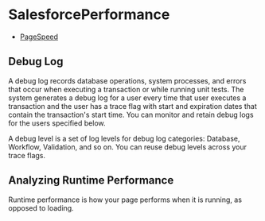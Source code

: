 # SalesforcePerformance

* [PageSpeed](https://developers.google.com/speed/pagespeed/insights/)

## Debug Log
A debug log records database operations, system processes, and errors that occur when executing a transaction or while running unit tests. The system generates a debug log for a user every time that user executes a transaction and the user has a trace flag with start and expiration dates that contain the transaction's start time. You can monitor and retain debug logs for the users specified below.

A debug level is a set of log levels for debug log categories: Database, Workflow, Validation, and so on. You can reuse debug levels across your trace flags.

## Analyzing Runtime Performance

Runtime performance is how your page performs when it is running, as opposed to loading. 
